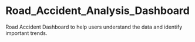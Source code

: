 # Road_Accident_Analysis_Dashboard
Road Accident Dashboard to help users understand the data and identify important trends.
